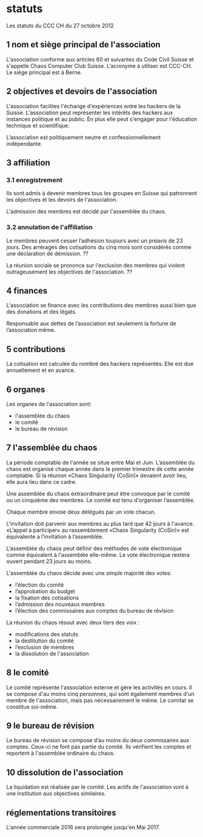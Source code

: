 # statuts

Les statuts du CCC CH du 27 octobre 2012

## 1 nom et siège principal de l'association

L'association conforme aux articles 60 et suivantes du Code Civil Suisse et s'appelle Chaos Computer Club Suisse. 
L’acronyme á utiliser est CCC-CH. Le siège principal est à Berne.

## 2 objectives et devoirs de l'association

L'association facilites l'échange d'expériences entre les hackers de la Suisse.
L'association peut représenter les intérêts des hackers aux instances politique et au public.
En plus elle peut s'engager pour l'éducation technique et scientifique.

L’association est politiquement neutre et confessionnellement indépendante.

## 3 affiliation

### 3.1 enregistrement

Ils sont admis à devenir membres tous les groupes en Suisse qui patronnent les objectives et les devoirs de l'association.

L'admission des membres est décidé par l'assemblée du chaos.

### 3.2 annulation de l'affiliation

Le membres peuvent cesser l’adhésion toujours avec un préavis de 23 jours.
Des arrérages des cotisations du cinq mois sont considérés comme une déclaration de démission.
??

La réunion sociale se prononce sur l'exclusion des membres qui violent outrageusement les objectives de l'association.
??

## 4 finances

L'association se finance avec les contributions des membres aussi bien que des donations et des légats.

Responsable aux dettes de l’association est seulement la fortune de l’association même.

## 5 contributions

La cotisation est calculée du nombre des hackers représentés.
Elle est due annuellement et en avance.

## 6 organes

Les organes de l'association sont:

- l'assemblée du chaos
- le comité
- le bureau de révision

## 7 l'assemblée du chaos

La période comptable de l'année se situe entre Mai et Juin. 
L’assemblée du chaos est organisé chaque année dans le premier trimestre de cette année comptable. 
Si la réunion «Chaos Singularity (CoSin)» devaient avoir lieu, elle aura lieu dans ce cadre.

Une assemblée du chaos extraordinaire peut être convoque par le comité ou un cinquième des membres. 
Le comité est tenu d'organiser l’assemblée.

Chaque membre envoie deux délégués par un vote chacun.

L'invitation doit parvenir aux membres au plus tard que 42 jours à l'avance. «L’appel à participer» au rassemblement 
«Chaos Singularity (CoSin)» est équivalente a l’invitation à l’assemblée.

L’assemblée du chaos peut définir des méthodes de vote électronique comme équivalent à l'assemblée elle-même. 
Le vote électronique restera ouvert pendant 23 jours au moins.

L'assemblée du chaos décide avec une simple majorité des votes:

- l’élection du comité
- l’approbation du budget
- la fixation des cotisations
- l’admission des nouveaux membres
- l’élection des commissaires aux comptes du bureau de révision

La réunion du chaos résout avec deux tiers des voix :

- modifications des statuts
- la destitution du comité
- l’exclusion de membres
- la dissolution de l'association

## 8 le comité

Le comité représente l'association externe et gère les activités en cours.
Il se compose d'au moins cinq personnes, qui sont également membres d'un membre de l'association, mais pas nécessairement le même.
Le comitat se constitue soi-même.

## 9 le bureau de révision

Le bureau de révision se compose d’au moins du deux commissaires aux comptes. 
Ceux-ci ne font pas partie du comité.
Ils vérifient les comptes et reportent à l'assemblée ordinaire du chaos.

## 10 dissolution de l'association

La liquidation est réalisée par le comité. Les actifs de l'association vont à une institution aux objectives similaires.

## réglementations transitoires

L'année commerciale 2016 sera prolongée jusqu'en Mai 2017.

